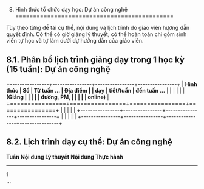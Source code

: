 8. Hình thức tổ chức dạy học: Dự án công nghệ
=============================================

Tùy theo từng đề tài cụ thể, nội dung và lịch trình do giáo viên hướng
dẫn quyết định. Có thể có giờ giảng lý thuyết, có thể hoàn toàn chỉ gồm
sinh viên tự học và tự làm dưới dự hướng dẫn của giáo viên.

8.1. Phân bổ lịch trình giảng dạy trong 1 học kỳ (15 tuần): Dự án công nghệ
---------------------------------------------------------------------------

+----------------+----------------+----------------+----------------+
| **Hình thức    | **Số           | **Từ tuần ...  | **Địa điểm**   |
| dạy**          | tiết/tuần**    | đến tuần ...** |                |
|                |                |                | **(Giảng       |
|                |                |                | đường, PM,     |
|                |                |                | online)**      |
+================+================+================+================+
|                |                |                |                |
+----------------+----------------+----------------+----------------+
|                |                |                |                |
+----------------+----------------+----------------+----------------+

8.2. Lịch trình dạy cụ thể: Dự án công nghệ
-------------------------------------------

  **Tuần**   **Nội dung Lý thuyết**   **Nội dung Thực hành**
  ---------- ------------------------ ------------------------
  1                                   
  ...                                 

